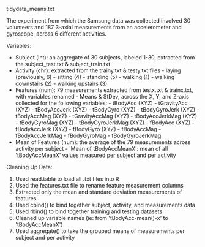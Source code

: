 tidydata_means.txt

The experiment from which the Samsung data was collected involved 30 volunteers and 187 3-axial measurements from an accelerometer and gyroscope, across 6 different activities.

Variables:

- Subject (int): an aggregate of 30 subjects, labeled 1-30, extracted from the subject_test.txt & subject_train.txt
- Activity (chr): extracted from the trainy.txt & testy.txt files
        - laying (previously, 6)
        - sitting (4)
        - standing (5)
        - walking (1)
        - walking downstairs (2)
        - walking upstairs (3)
- Features (num): 79 measurements extracted from testx.txt & trainx.txt, with variables renamed
        - Means & StDev, across the X, Y, and Z-axis collected for the following variables:
                - tBodyAcc (XYZ)
                - tGravityAcc (XYZ)
                - tBodyAccJerk (XYZ)
                - tBodyGyro (XYZ)
                - tBodyGyroJerk (XYZ)
                - tBodyAccMag (XYZ)
                - tGravityAccMag (XYZ)
                - tBodyAccJerkMag (XYZ)
                - tBodyGyroMag (XYZ)
                - tBodyGyroJerkMag (XYZ)
                - fBodyAcc (XYZ)
                - fBodyAccJerk (XYZ)
                - fBodyGyro (XYZ)
                - fBodyAccMag
                - fBodyAccJerkMag
                - fBodyGyroMag
                - fBodyGyroJerkMag
- Mean of Features (num): the average of the 79 measurements across activity per subject
        - 'Mean of tBodyAccMeanX': mean of all 'tBodyAccMeanX' values measured per subject and per activity
        
Cleaning Up Data:
1. Used read.table to load all .txt files into R
2. Used the features.txt file to rename feature measurement columns
3. Extracted only the mean and standard deviation measurements of features
4. Used cbind() to bind together subject, activity, and measurements data
5. Used rbind() to bind together training and testing datasets
6. Cleaned up variable names (ie: from 'tBodyAcc-mean()-x' to 'tBodyAccMeanX')
7. Used aggregate() to take the grouped means of measurements per subject and per activity